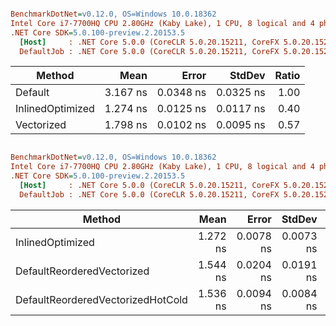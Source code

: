 ``` ini

BenchmarkDotNet=v0.12.0, OS=Windows 10.0.18362
Intel Core i7-7700HQ CPU 2.80GHz (Kaby Lake), 1 CPU, 8 logical and 4 physical cores
.NET Core SDK=5.0.100-preview.2.20153.5
  [Host]     : .NET Core 5.0.0 (CoreCLR 5.0.20.15211, CoreFX 5.0.20.15211), X64 RyuJIT
  DefaultJob : .NET Core 5.0.0 (CoreCLR 5.0.20.15211, CoreFX 5.0.20.15211), X64 RyuJIT


```
|           Method |     Mean |     Error |    StdDev | Ratio |
|----------------- |---------:|----------:|----------:|------:|
|          Default | 3.167 ns | 0.0348 ns | 0.0325 ns |  1.00 |
| InlinedOptimized | 1.274 ns | 0.0125 ns | 0.0117 ns |  0.40 |
|       Vectorized | 1.798 ns | 0.0102 ns | 0.0095 ns |  0.57 |


``` ini

BenchmarkDotNet=v0.12.0, OS=Windows 10.0.18362
Intel Core i7-7700HQ CPU 2.80GHz (Kaby Lake), 1 CPU, 8 logical and 4 physical cores
.NET Core SDK=5.0.100-preview.2.20153.5
  [Host]     : .NET Core 5.0.0 (CoreCLR 5.0.20.15211, CoreFX 5.0.20.15211), X64 RyuJIT
  DefaultJob : .NET Core 5.0.0 (CoreCLR 5.0.20.15211, CoreFX 5.0.20.15211), X64 RyuJIT


```
|                            Method |     Mean |     Error |    StdDev | Ratio | RatioSD |
|---------------------------------- |---------:|----------:|----------:|------:|--------:|
|                  InlinedOptimized | 1.272 ns | 0.0078 ns | 0.0073 ns |  1.00 |    0.00 |
|        DefaultReorderedVectorized | 1.544 ns | 0.0204 ns | 0.0191 ns |  1.21 |    0.02 |
| DefaultReorderedVectorizedHotCold | 1.536 ns | 0.0094 ns | 0.0084 ns |  1.21 |    0.01 |
